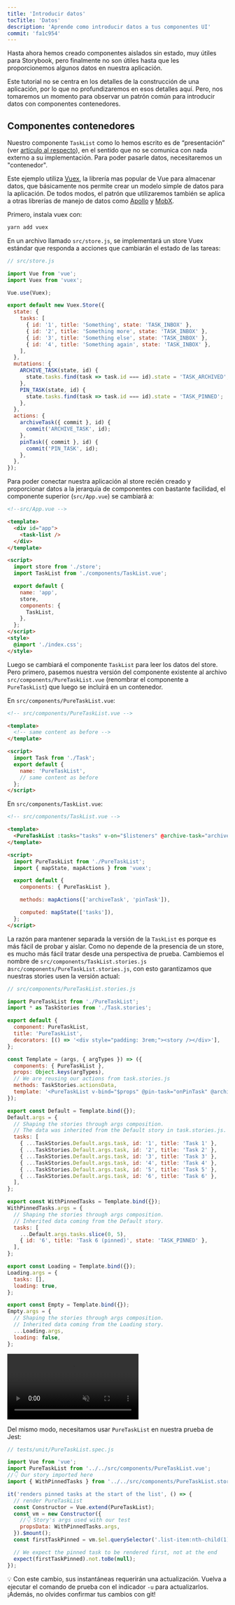 ```yaml
---
title: 'Introducir datos'
tocTitle: 'Datos'
description: 'Aprende como introducir datos a tus componentes UI'
commit: 'fa1c954'
---
```


Hasta ahora hemos creado componentes aislados sin estado, muy útiles para Storybook, pero finalmente no son útiles hasta que les proporcionemos algunos datos en nuestra aplicación.

Este tutorial no se centra en los detalles de la construcción de una aplicación, por lo que no profundizaremos en esos detalles aquí. Pero, nos tomaremos un momento para observar un patrón común para introducir datos con componentes contenedores.

## Componentes contenedores

Nuestro componente `TaskList` como lo hemos escrito es de “presentación” (ver [artículo al respecto](https://medium.com/@dan_abramov/smart-and-dumb-components-7ca2f9a7c7d0)), en el sentido que no se comunica con nada externo a su implementación. Para poder pasarle datos, necesitaremos un "contenedor".

Este ejemplo utiliza [Vuex](https://vuex.vuejs.org), la librería mas popular de Vue para almacenar datos, que básicamente nos permite crear un modelo simple de datos para la aplicación. De todos modos, el patrón que utilizaremos también se aplica a otras librerías de manejo de datos como [Apollo](https://www.apollographql.com/client/) y [MobX](https://mobx.js.org/).

Primero, instala vuex con:

```bash
yarn add vuex
```

En un archivo llamado `src/store.js`, se implementará un store Vuex estándar que responda a acciones que cambiarán el estado de las tareas:

```javascript
// src/store.js

import Vue from 'vue';
import Vuex from 'vuex';

Vue.use(Vuex);

export default new Vuex.Store({
  state: {
    tasks: [
      { id: '1', title: 'Something', state: 'TASK_INBOX' },
      { id: '2', title: 'Something more', state: 'TASK_INBOX' },
      { id: '3', title: 'Something else', state: 'TASK_INBOX' },
      { id: '4', title: 'Something again', state: 'TASK_INBOX' },
    ],
  },
  mutations: {
    ARCHIVE_TASK(state, id) {
      state.tasks.find(task => task.id === id).state = 'TASK_ARCHIVED';
    },
    PIN_TASK(state, id) {
      state.tasks.find(task => task.id === id).state = 'TASK_PINNED';
    },
  },
  actions: {
    archiveTask({ commit }, id) {
      commit('ARCHIVE_TASK', id);
    },
    pinTask({ commit }, id) {
      commit('PIN_TASK', id);
    },
  },
});
```

Para poder conectar nuestra aplicación al store recién creado y proporcionar datos a la jerarquía de componentes con bastante facilidad, el componente superior (`src/App.vue`) se cambiará a:

```html
<!--src/App.vue -->

<template>
  <div id="app">
    <task-list />
  </div>
</template>

<script>
  import store from './store';
  import TaskList from './components/TaskList.vue';

  export default {
    name: 'app',
    store,
    components: {
      TaskList,
    },
  };
</script>
<style>
  @import './index.css';
</style>
```

Luego se cambiará el componente `TaskList` para leer los datos del store. Pero primero, pasemos nuestra versión del componente existente al archivo `src/components/PureTaskList.vue` (renombrar el componente a `PureTaskList`) que luego se incluirá en un contenedor.

En `src/components/PureTaskList.vue`:

```html
<!-- src/components/PureTaskList.vue -->

<template>
  <!-- same content as before -->
</template>

<script>
  import Task from './Task';
  export default {
    name: 'PureTaskList',
    // same content as before
  };
</script>
```

En `src/components/TaskList.vue`:

```html
<!-- src/components/TaskList.vue -->

<template>
  <PureTaskList :tasks="tasks" v-on="$listeners" @archive-task="archiveTask" @pin-task="pinTask" />
</template>

<script>
  import PureTaskList from './PureTaskList';
  import { mapState, mapActions } from 'vuex';

  export default {
    components: { PureTaskList },

    methods: mapActions(['archiveTask', 'pinTask']),

    computed: mapState(['tasks']),
  };
</script>
```

La razón para mantener separada la versión de la `TaskList` es porque es más fácil de probar y aislar. Como no depende de la presencia de un store, es mucho más fácil tratar desde una perspectiva de prueba. Cambiemos el nombre de `src/components/TaskList.stories.js` a`src/components/PureTaskList.stories.js`, con esto garantizamos que nuestras stories usen la versión actual:

```javascript
// src/components/PureTaskList.stories.js

import PureTaskList from './PureTaskList';
import * as TaskStories from './Task.stories';

export default {
  component: PureTaskList,
  title: 'PureTaskList',
  decorators: [() => '<div style="padding: 3rem;"><story /></div>'],
};

const Template = (args, { argTypes }) => ({
  components: { PureTaskList },
  props: Object.keys(argTypes),
  // We are reusing our actions from task.stories.js
  methods: TaskStories.actionsData,
  template: '<PureTaskList v-bind="$props" @pin-task="onPinTask" @archive-task="onArchiveTask" />',
});

export const Default = Template.bind({});
Default.args = {
  // Shaping the stories through args composition.
  // The data was inherited from the Default story in task.stories.js.
  tasks: [
    { ...TaskStories.Default.args.task, id: '1', title: 'Task 1' },
    { ...TaskStories.Default.args.task, id: '2', title: 'Task 2' },
    { ...TaskStories.Default.args.task, id: '3', title: 'Task 3' },
    { ...TaskStories.Default.args.task, id: '4', title: 'Task 4' },
    { ...TaskStories.Default.args.task, id: '5', title: 'Task 5' },
    { ...TaskStories.Default.args.task, id: '6', title: 'Task 6' },
  ],
};

export const WithPinnedTasks = Template.bind({});
WithPinnedTasks.args = {
  // Shaping the stories through args composition.
  // Inherited data coming from the Default story.
  tasks: [
    ...Default.args.tasks.slice(0, 5),
    { id: '6', title: 'Task 6 (pinned)', state: 'TASK_PINNED' },
  ],
};

export const Loading = Template.bind({});
Loading.args = {
  tasks: [],
  loading: true,
};

export const Empty = Template.bind({});
Empty.args = {
  // Shaping the stories through args composition.
  // Inherited data coming from the Loading story.
  ...Loading.args,
  loading: false,
};
```

<video autoPlay muted playsInline loop>
  <source
    src="/intro-to-storybook/finished-tasklist-states.mp4"
    type="video/mp4"
  />
</video>

<div class="aside">

</div>

Del mismo modo, necesitamos usar `PureTaskList` en nuestra prueba de Jest:

```js
// tests/unit/PureTaskList.spec.js

import Vue from 'vue';
import PureTaskList from '../../src/components/PureTaskList.vue';
//👇 Our story imported here
import { WithPinnedTasks } from '../../src/components/PureTaskList.stories';

it('renders pinned tasks at the start of the list', () => {
  // render PureTaskList
  const Constructor = Vue.extend(PureTaskList);
  const vm = new Constructor({
    //👇 Story's args used with our test
    propsData: WithPinnedTasks.args,
  }).$mount();
  const firstTaskPinned = vm.$el.querySelector('.list-item:nth-child(1).TASK_PINNED');

  // We expect the pinned task to be rendered first, not at the end
  expect(firstTaskPinned).not.toBe(null);
});
```

<div class="aside">
💡 Con este cambio, sus instantáneas requerirán una actualización. Vuelva a ejecutar el comando de prueba con el indicador <code>-u</code> para actualizarlos. ¡Además, no olvides confirmar tus cambios con git!
</div>
